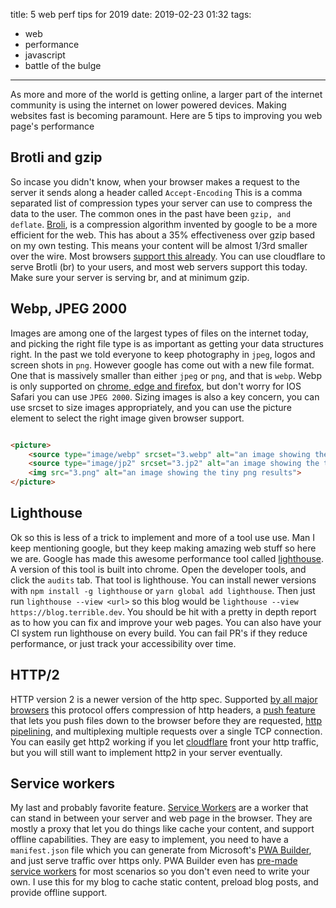 title: 5 web perf tips for 2019
date: 2019-02-23 01:32
tags:
- web
- performance
- javascript
- battle of the bulge
---

As more and more of the world is getting online, a larger part of the internet community is using the internet on lower powered devices. Making websites fast is becoming paramount. Here are 5 tips to improving you web page's performance

<!-- more -->

## Brotli and gzip

So incase you didn't know, when your browser makes a request to the server it sends along a header called `Accept-Encoding` This is a comma separated list of compression types your server can use to compress the data to the user. The common ones in the past have been `gzip, and deflate`. [Broli](https://en.wikipedia.org/wiki/Brotli), is a compression
 algorithm invented by google to be a more efficient for the web. This has about a 35% effectiveness over gzip based on my own testing. This means your content will be almost 1/3rd smaller over the wire. Most browsers [support this already](https://caniuse.com/#feat=brotli). You can use cloudflare to serve Brotli (br) to your users, and most web servers support this today. Make sure your server is serving br, and at minimum gzip.


## Webp, JPEG 2000

Images are among one of the largest types of files on the internet today, and picking the right file type is as important as getting your data structures right. In the past we told everyone to keep photography in `jpeg`, logos and screen shots in `png`. However google has come out with a new file format. One that is massively smaller than either `jpeg` or `png`, and that is `webp`. Webp is only supported on [chrome, edge and firefox](https://caniuse.com/#search=webp), but don't worry for IOS Safari you can use `JPEG 2000`. Sizing images is also a key concern, you can use srcset to size images appropriately, and you can use the picture element to select the right image given browser support.

```html

<picture>
    <source type="image/webp" srcset="3.webp" alt="an image showing the tiny png results">
    <source type="image/jp2" srcset="3.jp2" alt="an image showing the tiny png results">
    <img src="3.png" alt="an image showing the tiny png results">
</picture>

```


## Lighthouse 

Ok so this is less of a trick to implement and more of a tool use use. Man I keep mentioning google, but they keep making amazing web stuff so here we are. Google has made this awesome performance tool called [lighthouse](https://developers.google.com/web/tools/lighthouse/). A version of this tool is built into chrome. Open the developer tools, and click the `audits` tab. That tool is lighthouse. You can install newer versions with `npm install -g lighthouse` or `yarn global add lighthouse`. Then just run `lighthouse --view <url>` so this blog would be `lighthouse --view https://blog.terrible.dev`. You should be hit with a pretty in depth report as to how you can fix and improve your web pages. You can also have your CI system run lighthouse on every build. You can fail PR's if they reduce performance, or just track your accessibility over time.

## HTTP/2

HTTP version 2 is a newer version of the http spec. Supported [by all major browsers](https://caniuse.com/#feat=http2) this protocol offers compression of http headers, a [push feature](https://en.wikipedia.org/wiki/HTTP/2_Server_Push) that lets you push files down to the browser before they are requested, [http pipelining](https://en.wikipedia.org/wiki/HTTP_pipelining), and multiplexing multiple requests over a single TCP connection. You can easily get http2 working if you let [cloudflare](https://www.cloudflare.com/) front your http traffic, but you will still want to implement http2 in your server eventually.


## Service workers

My last and probably favorite feature. [Service Workers](https://developers.google.com/web/fundamentals/primers/service-workers/) are a worker that can stand in between your server and web page in the browser. They are mostly a proxy that let you do things like cache your content, and support offline capabilities. They are easy to implement, you need to have a `manifest.json` file which you can generate from Microsoft's [PWA Builder](https://www.pwabuilder.com/), and just serve traffic over https only. PWA Builder even has [pre-made service workers](https://www.pwabuilder.com/serviceworker) for most scenarios so you don't even need to write your own. I use this for my blog to cache static content, preload blog posts, and provide offline support.